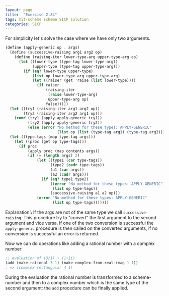 ```yaml
---
layout: page
title:  "Exercise 2.84"
tags: mit-scheme scheme SICP solution
categories: SICP
---
```

For simplicity let's solve the case where we have only two arguments.
```scheme
(define (apply-generic op . args)
  (define (successive-raising arg1 arg2 op)
    (define (raising-iter lower-type-arg upper-type-arg op)
      (let ((lower-type (type-tag lower-type-arg))
            (upper-type (type-tag upper-type-arg)))
        (if (eq? lower-type upper-type)
            (list op lower-type-arg upper-type-arg)
            (let ((raiser (get 'raise (list lower-type))))
              (if raiser
                  (raising-iter
                   (raise lower-type-arg)
                   upper-type-arg op)
                  false)))))
  (let ((try1 (raising-iter arg1 arg2 op))
        (try2 (raising-iter arg2 arg1 op)))
    (cond (try1 (apply apply-generic try1))
          (try2 (apply apply-generic try2))
          (else (error "No method for these types: APPLY-GENERIC"
                       (list op (list (type-tag arg1) (type-tag arg2))))))))
  (let ((type-tags (map type-tag args)))
    (let ((proc (get op type-tags)))
      (if proc
          (apply proc (map contents args))
          (if (= (length args) 2)
              (let ((type1 (car type-tags))
                    (type2 (cadr type-tags))
                    (a1 (car args))
                    (a2 (cadr args)))
                (if (eq? type1 type2)
                    ((error "No method for these types: APPLY-GENERIC")
                     (list op type-tags))
                    (successive-raising a1 a2 op)))
              (error "No method for these types: APPLY-GENERIC"
                     (list op type-tags)))))))
```
Explanation:\\
If the args are not of the same type we call `successive-raising`. This procedure try to "convert" the first argument to the second argument and vice versa. If one of the two conversion is successful the `apply-generic` procedure is then called on the converted arguments, if no conversion is successful an error is returned.

Now we can do operations like adding a rational number with a complex number:
```scheme
;; evaluation of (3/1) + (1+1i)
(add (make-rational 3 1) (make-complex-from-real-imag 1 1))
; => (complex rectangular 4 1)
```
During the evaluation the rational number is transformed to a scheme-number and then to a complex number which is the same type of the second argument: the `add` procedure can be finally applied.
